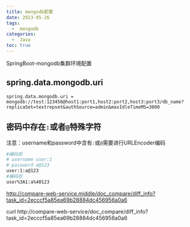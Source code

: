 ```yaml
---
title: mongodb配置
date: 2023-05-26
tags:
  -  mongodb
categories:
  -  Java
toc: true
---
```


SpringBoot-mongodb集群环境配置

<!-- more -->


## spring.data.mongodb.uri 

```properties
spring.data.mongodb.uri = mongodb://test:123456@host1:port1,host2:port2,host3:port3/db_name?replicaSet=testrepset&authSource=admin&maxIdleTimeMS=3000
```

## 密码中存在`:`或者`@`特殊字符

注意：username和password中含有`:`或`@`需要进行URLEncoder编码

```bash
#编码前
# username user:1
# password a@123
user:1:a@123
#编码后
user%3A1:a%40123
```

http://compare-web-service.middle/doc_compare/diff_info?task_id=2ecccf5a85ea69b28884dc456956a0a6

curl http://compare-web-service/doc_compare/diff_info?task_id=2ecccf5a85ea69b28884dc456956a0a6
